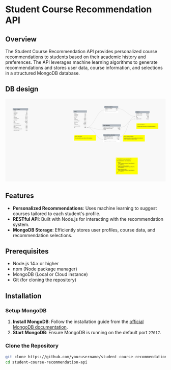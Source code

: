 # Student Course Recommendation API

## Overview

The Student Course Recommendation API provides personalized course recommendations to students based on their academic history and preferences. The API leverages machine learning algorithms to generate recommendations and stores user data, course information, and selections in a structured MongoDB database.

## DB design

![1723541795606](image/README/1723541795606.png)

## Features

- **Personalized Recommendations**: Uses machine learning to suggest courses tailored to each student's profile.
- **RESTful API**: Built with Node.js for interacting with the recommendation system.
- **MongoDB Storage**: Efficiently stores user profiles, course data, and recommendation selections.

## Prerequisites

- Node.js 14.x or higher
- npm (Node package manager)
- MongoDB (Local or Cloud instance)
- Git (for cloning the repository)

## Installation

### Setup MongoDB

1. **Install MongoDB**: Follow the installation guide from the [official MongoDB documentation](https://docs.mongodb.com/manual/installation/).
2. **Start MongoDB**: Ensure MongoDB is running on the default port `27017`.

### Clone the Repository

```bash
git clone https://github.com/yourusername/student-course-recommendation-api.git
cd student-course-recommendation-api
